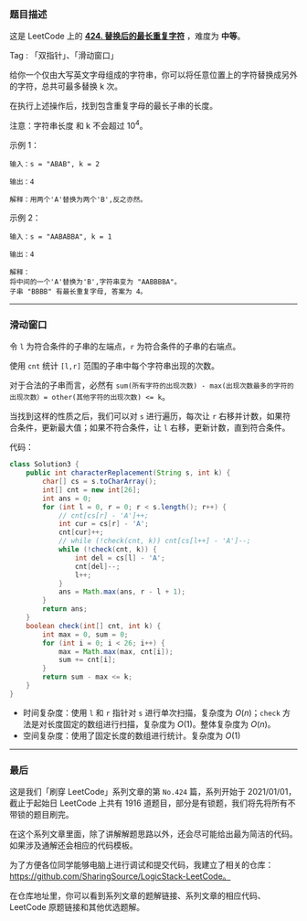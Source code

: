 ### 题目描述

这是 LeetCode 上的 **[424. 替换后的最长重复字符](https://leetcode-cn.com/problems/longest-repeating-character-replacement/solution/ping-ping-wu-qi-shuang-zhi-zhen-da-bai-h-fgif/)** ，难度为 **中等**。

Tag : 「双指针」、「滑动窗口」




给你一个仅由大写英文字母组成的字符串，你可以将任意位置上的字符替换成另外的字符，总共可最多替换 k 次。

在执行上述操作后，找到包含重复字母的最长子串的长度。

注意：字符串长度 和 k 不会超过 $10^4$。


示例 1：
```
输入：s = "ABAB", k = 2

输出：4

解释：用两个'A'替换为两个'B',反之亦然。
```
示例 2：
```
输入：s = "AABABBA", k = 1

输出：4

解释：
将中间的一个'A'替换为'B',字符串变为 "AABBBBA"。
子串 "BBBB" 有最长重复字母, 答案为 4。
```

---

### 滑动窗口

令 `l` 为符合条件的子串的左端点，`r` 为符合条件的子串的右端点。

使用 `cnt` 统计 `[l,r]` 范围的子串中每个字符串出现的次数。

对于合法的子串而言，必然有 `sum(所有字符的出现次数) - max(出现次数最多的字符的出现次数）= other(其他字符的出现次数) <= k`。

当找到这样的性质之后，我们可以对 `s` 进行遍历，每次让 `r` 右移并计数，如果符合条件，更新最大值；如果不符合条件，让 `l` 右移，更新计数，直到符合条件。

代码：
```Java []
class Solution3 {
    public int characterReplacement(String s, int k) {
        char[] cs = s.toCharArray();
        int[] cnt = new int[26];
        int ans = 0;
        for (int l = 0, r = 0; r < s.length(); r++) {
            // cnt[cs[r] - 'A']++;
            int cur = cs[r] - 'A';
            cnt[cur]++;
            // while (!check(cnt, k)) cnt[cs[l++] - 'A']--; 
            while (!check(cnt, k)) {
                int del = cs[l] - 'A';
                cnt[del]--;
                l++;
            }     
            ans = Math.max(ans, r - l + 1);
        }
        return ans;
    }
    boolean check(int[] cnt, int k) {
        int max = 0, sum = 0;
        for (int i = 0; i < 26; i++) {
            max = Math.max(max, cnt[i]);
            sum += cnt[i];
        }
        return sum - max <= k;
    }
}
```
* 时间复杂度：使用 `l` 和 `r` 指针对 `s` 进行单次扫描，复杂度为 $O(n)$；`check` 方法是对长度固定的数组进行扫描，复杂度为 $O(1)$。整体复杂度为 $O(n)$。
* 空间复杂度：使用了固定长度的数组进行统计。复杂度为 $O(1)$

---

### 最后

这是我们「刷穿 LeetCode」系列文章的第 `No.424` 篇，系列开始于 2021/01/01，截止于起始日 LeetCode 上共有 1916 道题目，部分是有锁题，我们将先将所有不带锁的题目刷完。

在这个系列文章里面，除了讲解解题思路以外，还会尽可能给出最为简洁的代码。如果涉及通解还会相应的代码模板。

为了方便各位同学能够电脑上进行调试和提交代码，我建立了相关的仓库：https://github.com/SharingSource/LogicStack-LeetCode。

在仓库地址里，你可以看到系列文章的题解链接、系列文章的相应代码、LeetCode 原题链接和其他优选题解。

